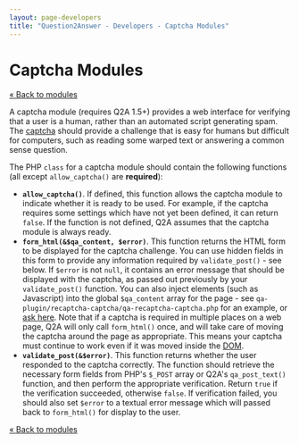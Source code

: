 ```yaml
---
layout: page-developers
title: "Question2Answer - Developers - Captcha Modules"
---
```


# Captcha Modules

[« Back to modules](/plugins/modules/)

A captcha module (requires Q2A 1.5+) provides a web interface for verifying that a user is a human, rather than an automated script generating spam. The [captcha](http://en.wikipedia.org/wiki/CAPTCHA) should provide a challenge that is easy for humans but difficult for computers, such as reading some warped text or answering a common sense question.

The PHP `class` for a captcha module should contain the following functions (all except `allow_captcha()` are **required**):

*   **`allow_captcha()`**. If defined, this function allows the captcha module to indicate whether it is ready to be used. For example, if the captcha requires some settings which have not yet been defined, it can return `false`. If the function is not defined, Q2A assumes that the captcha module is always ready.
*   **`form_html(&$qa_content, $error)`**. This function returns the HTML form to be displayed for the captcha challenge. You can use hidden fields in this form to provide any information required by `validate_post()` - see below. If `$error` is not `null`, it contains an error message that should be displayed with the captcha, as passed out previously by your `validate_post()` function. You can also inject elements (such as Javascript) into the global `$qa_content` array for the page - see `qa-plugin/recaptcha-captcha/qa-recaptcha-captcha.php` for an example, or [ask here](http://www.question2answer.org/qa/). Note that if a captcha is required in multiple places on a web page, Q2A will only call `form_html()` once, and will take care of moving the captcha around the page as appropriate. This means your captcha must continue to work even if it was moved inside the [DOM](http://en.wikipedia.org/wiki/Document_Object_Model).
*   **`validate_post(&$error)`**. This function returns whether the user responded to the captcha correctly. The function should retrieve the necessary form fields from PHP's `$_POST` array or Q2A's `qa_post_text()` function, and then perform the appropriate verification. Return `true` if the verification succeeded, otherwise `false`. If verification failed, you should also set `$error` to a textual error message which will passed back to `form_html()` for display to the user.

[« Back to modules](/plugins/modules/)
